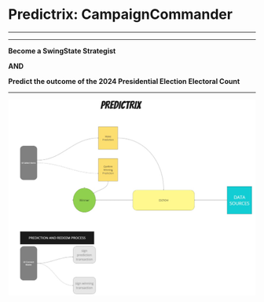 # Predictrix: CampaignCommander

---

---

**Become a SwingState Strategist**

**AND**

**Predict the outcome of the 2024 Presidential Election Electoral Count**


---

![concept](./concept.png)